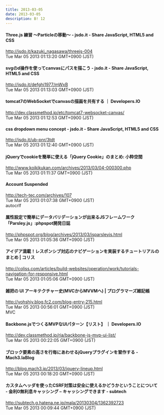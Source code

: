 ```yaml
---
title: 2013-03-05
date: 2013-03-05
description: B! 12
---
```


#### Three.js 練習 ～Particleの移動～ - jsdo.it - Share JavaScript, HTML5 and CSS
http://jsdo.it/kazuki_nagasawa/threejs-004<br>
Tue Mar 05 2013 01:13:20 GMT+0900 (JST)<br>


#### svgのd操作を使ってcanvasにパスを描こう - jsdo.it - Share JavaScript, HTML5 and CSS
http://jsdo.it/defghi1977/mWxB<br>
Tue Mar 05 2013 01:13:03 GMT+0900 (JST)<br>


#### tomcat7のWebSocketでcanvasの描画を共有する ｜ Developers.IO
http://dev.classmethod.jp/etc/tomcat7-websocket-canvas/<br>
Tue Mar 05 2013 01:12:53 GMT+0900 (JST)<br>


#### css dropdown menu concept - jsdo.it - Share JavaScript, HTML5 and CSS
http://jsdo.it/ub-pnr/3tdt<br>
Tue Mar 05 2013 01:12:40 GMT+0900 (JST)<br>


#### jQueryでcookieを簡単に使える「jQuery Cookie」のまとめ: 小粋空間
http://www.koikikukan.com/archives/2013/03/04-000300.php<br>
Tue Mar 05 2013 01:11:37 GMT+0900 (JST)<br>


#### Account Suspended
http://tech-tec.com/archives/107<br>
Tue Mar 05 2013 01:07:38 GMT+0900 (JST)<br>
autocrlf


#### 属性設定で簡単にデータバリデーションが出来るJSフレームワーク「Parsley.js」:phpspot開発日誌
http://phpspot.org/blog/archives/2013/03/jsparsleyjs.html<br>
Tue Mar 05 2013 01:05:36 GMT+0900 (JST)<br>


####   アイデア満載！レスポンシブ対応のナビゲーションを実装するチュートリアルのまとめ | コリス
http://coliss.com/articles/build-websites/operation/work/tutorials-navigation-for-responsive.html<br>
Tue Mar 05 2013 01:05:06 GMT+0900 (JST)<br>


####  雑把の UI アーキテクチャー史(MVCからMVVMへ) | プログラマーズ雑記帳
http://yohshiy.blog.fc2.com/blog-entry-215.html<br>
Tue Mar 05 2013 00:56:01 GMT+0900 (JST)<br>
MVC


#### Backbone.jsでつくるMVPなUIパターン【リスト】 ｜ Developers.IO
http://dev.classmethod.jp/ria/backbone-js-mvp-ui-list/<br>
Tue Mar 05 2013 00:22:05 GMT+0900 (JST)<br>


#### ブロック要素の高さを行毎にあわせるjQueryプラグインを習作する - Mach3.laBlog
http://blog.mach3.jp/2013/03/jquery-lineup.html<br>
Tue Mar 05 2013 00:18:20 GMT+0900 (JST)<br>


#### カスタムヘッダを使ったCSRF対策は安全に使えるかどうかということについて - 金利0無利息キャッシング – キャッシングできます - subtech
http://subtech.g.hatena.ne.jp/mala/20130304/1362392723<br>
Tue Mar 05 2013 00:09:44 GMT+0900 (JST)<br>



